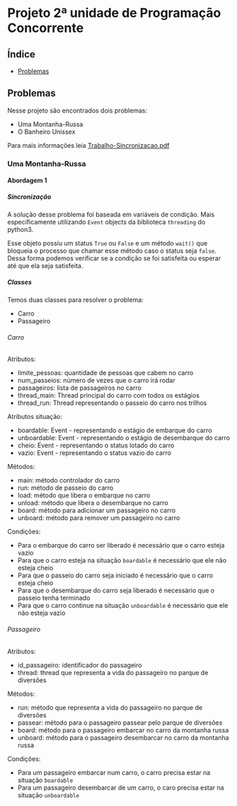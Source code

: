 # Projeto 2ª unidade de Programação Concorrente
## Índice
- [Problemas](#problemaas)


## Problemas
Nesse projeto são encontrados dois problemas:
- Uma Montanha-Russa
- O Banheiro Unissex

Para mais informações leia [Trabalho-Sincronizacao.pdf](https://github.com/rodrigondec/Sincronizacao-Prog-Concorrente/blob/master/Trabalho-Sincronizao.pdf)

### Uma Montanha-Russa
#### Abordagem 1
##### Sincronização
A solução desse problema foi baseada em variáveis de condição. 
Mais especificamente utilizando `Event` objects da biblioteca `threading` do python3. 

Esse objeto possiu um status `True` ou `False` e um método `wait()` que bloqueia o processo que chamar esse método caso o status seja `false`. 
Dessa forma podemos verificar se a condição se foi satisfeita ou esperar até que ela seja satisfeita.

##### Classes
Temos duas classes para resolver o problema:
- Carro
- Passageiro

###### Carro
Atributos:
- limite_pessoas: quantidade de pessoas que cabem no carro
- num_passeios: número de vezes que o carro irá rodar
- passageiros: lista de passageiros no carro
- thread_main: Thread principal do carro com todos os estágios
- thread_run: Thread representando o passeio do carro nos trilhos

Atributos situação:
- boardable: Event - representando o estágio de embarque do carro
- unboardable: Event - representando o estágio de desembarque do carro
- cheio: Event - representando o status lotado do carro
- vazio: Event - representando o status vazio do carro

Métodos:
- main: método controlador do carro
- run: método de passeio do carro
- load: método que libera o embarque no carro
- unload: método que libera o desembarque no carro
- board: método para adicionar um passageiro no carro
- unboard: método para remover um passageiro no carro

Condições:
- Para o embarque do carro ser liberado é necessário que o carro esteja vazio
- Para que o carro esteja na situação `boardable` é necessário que ele não esteja cheio
- Para que o passeio do carro seja iniciado é necessário que o carro esteja cheio
- Para que o desembarque do carro seja liberado é necessário que o passeio tenha terminado
- Para que o carro continue na situação `unboardable` é necessário que ele não esteja vazio

###### Passageiro
Atributos:
- id_passageiro: identificador do passageiro
- thread: thread que representa a vida do passageiro no parque de diversões

Métodos:
- run: método que representa a vida do passageiro no parque de diversões
- passear: método para o passageiro passear pelo parque de diversões
- board: método para o passageiro embarcar no carro da montanha russa
- unboard: método para o passageiro desembarcar no carro da montanha russa

Condições:
- Para um passageiro embarcar num carro, o carro precisa estar na situação `boardable`
- Para um passageiro desembarcar de um carro, o caro precisa estar na situação `unboardable`
